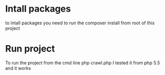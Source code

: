 Intall packages
===============
to intall packages you need to run the composer install from root of this project

Run project
===========
To run the project from the cmd line
php crawl.php
I tested it from php 5.5 and it works